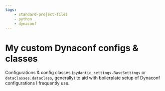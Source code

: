 ```yaml
---
tags:
    - standard-project-files
    - python
    - dynaconf
---
```


# My custom Dynaconf configs & classes

Configurations & config classes (`pydantic_settings.BaseSettings` or `dataclasses.dataclass`, generally) to aid with boilerplate setup of Dynaconf configurations I frequently use.
